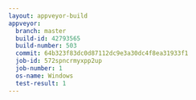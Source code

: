 ```yaml
---
layout: appveyor-build
appveyor:
  branch: master
  build-id: 42793565
  build-number: 503
  commit: 64b323f83dc0d87112dc9e3a30dc4f8ea31933f1
  job-id: 572spncrmyxpp2up
  job-number: 1
  os-name: Windows
  test-result: 1
---
```

